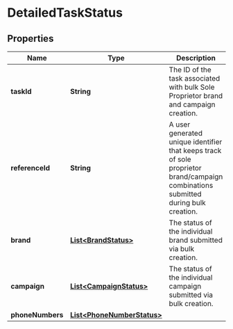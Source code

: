 

# DetailedTaskStatus


## Properties

| Name | Type | Description | Notes |
|------------ | ------------- | ------------- | -------------|
|**taskId** | **String** | The ID of the task associated with bulk Sole Proprietor brand and campaign creation. |  |
|**referenceId** | **String** | A user generated unique identifier that keeps track of sole proprietor brand/campaign combinations submitted during bulk creation. |  |
|**brand** | [**List&lt;BrandStatus&gt;**](BrandStatus.md) | The status of the individual brand submitted via bulk creation. |  |
|**campaign** | [**List&lt;CampaignStatus&gt;**](CampaignStatus.md) | The status of the individual campaign submitted via bulk creation. |  |
|**phoneNumbers** | [**List&lt;PhoneNumberStatus&gt;**](PhoneNumberStatus.md) |  |  |



